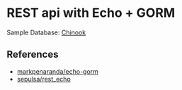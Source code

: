 # REST api with Echo + GORM

Sample Database: [Chinook](https://github.com/lerocha/chinook-database)

## References
* [markpenaranda/echo-gorm](https://github.com/markpenaranda/echo-gorm)
* [sepulsa/rest_echo](https://github.com/sepulsa/rest_echo)

